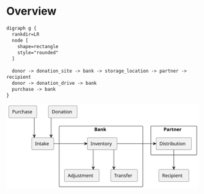 # Overview

```plantuml:physical-flow
digraph g {
  rankdir=LR
  node [
    shape=rectangle
    style="rounded"
  ]

  donor -> donation_site -> bank -> storage_location -> partner -> recipient
  donor -> donation_drive -> bank
  purchase -> bank
}
```

![](./physical-flow.svg)

